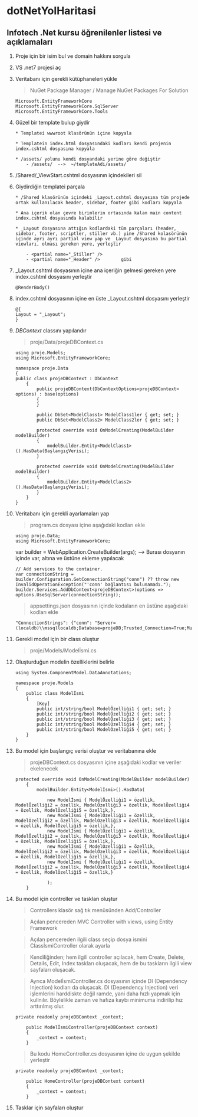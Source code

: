 # dotNetYolHaritasi
## Infotech .Net kursu öğrenilenler listesi ve açıklamaları

1. Proje için bir isim bul ve domain hakkını sorgula

2. VS .net7 projesi aç

3. Veritabanı için gerekli kütüphaneleri yükle
    >NuGet Package Manager / Manage NuGet Packages For Solution
    ```
    Microsoft.EntityFrameworkCore
    Microsoft.EntityFrameworkCore.SqlServer
    Microsoft.EntityFrameworkCore.Tools
    ```

4. Güzel bir template bulup giydir
    ```
    * Templatei wwwroot klasörünün içine kopyala

    * Templatein index.html dosyasındaki kodları kendi projenin index.cshtml dosyasına kopyala

    * /assets/ yolunu kendi dosyandaki yerine göre değiştir
        - /assets/  -->  ~/templateAdi/assets/
    ```

5. /Shared/_ViewStart.cshtml dosyasının içindekileri sil

6. Giydirdiğin templatei parçala
    ```
    * /Shared klasörünün içindeki _Layout.cshtml dosyasına tüm projede ortak kullanılacak header, sidebar, footer gibi kodları kopyala

    * Ana içerik olan çevre birimlerin ortasında kalan main content index.cshtml dosyasında kalabilir

    * _Layout dosyasına attığın kodlardaki tüm parçaları (header, sidebar, footer, scriptler, stiller vb.) yine /Shared kolasörünün içinde ayrı ayrı partial view yap ve _Layout dosyasına bu partial viewları, olması gereken yere, yerleştir

        - <partial name="_Stiller" />
        - <partial name="_Header" />        gibi    
    ```

7. _Layout.cshtml dosyasının içine ana içeriğin gelmesi gereken yere index.cshtml dosyasını yerleştir
    ```
    @RenderBody()
    ```

8. index.cshtml dosyasının içine en üste _Layout.cshtml dosyasını yerleştir
    ```
    @{
    Layout = "_Layout";
    }
    ```

9. *DBContext* classını yapılandır
    >proje/Data/projeDBContext.cs
    ```
    using proje.Models;
    using Microsoft.EntityFrameworkCore;

    namespace proje.Data
    {
    public class projeDBContext : DbContext
        {
            public projeDBContext(DbContextOptions<projeDBContext> options) : base(options)
            {
            }

            public DbSet<ModelClass1> ModelClass1ler { get; set; }
            public DbSet<ModelClass2> ModelClass2ler { get; set; }

            protected override void OnModelCreating(ModelBuilder modelBuilder)
            {
                modelBuilder.Entity<ModelClass1>().HasData(BaşlangıçVerisi);
            }

            protected override void OnModelCreating(ModelBuilder modelBuilder)
            {
                modelBuilder.Entity<ModelClass2>().HasData(BaşlangıçVerisi);
            }
        }
    }
    ```

10. Veritabanı için gerekli ayarlamaları yap
    >program.cs dosyası içine aşağıdaki kodları ekle
    ```
    using proje.Data;
    using Microsoft.EntityFrameworkCore;
    ```
    var builder = WebApplication.CreateBuilder(args);  --> Burası dosyanın içinde var, altına ve üstüne ekleme yapılacak
    ```
    // Add services to the container.
    var connectionString = builder.Configuration.GetConnectionString("conn") ?? throw new InvalidOperationException("'conn' bağlantısı bulunamadı.");
    builder.Services.AddDbContext<projeDBContext>(options => options.UseSqlServer(connectionString));
    ```
    >appsettings.json dosyasının içinde kodaların en üstüne aşağıdaki kodları ekle
    ```
    "ConnectionStrings": {"conn": "Server=(localdb)\\mssqllocaldb;Database=projeDB;Trusted_Connection=True;MultipleActiveResultSets=true"},
    ```

11. Gerekli model için bir class oluştur
    >proje/Models/Modelİsmi.cs

12. Oluşturduğun modelin özelliklerini belirle
    ```
    using System.ComponentModel.DataAnnotations;

    namespace proje.Models
    {
        public class Modelİsmi
        {
            [Key]
            public int/string/bool ModelÖzelliği1 { get; set; }
            public int/string/bool ModelÖzelliği2 { get; set; }
            public int/string/bool ModelÖzelliği3 { get; set; }
            public int/string/bool ModelÖzelliği4 { get; set; }
            public int/string/bool ModelÖzelliği5 { get; set; }            
        }
    }
    ```
13. Bu model için başlangıç verisi oluştur ve veritabanına ekle
    >projeDBContext.cs dosyasının içine aşağıdaki kodlar ve veriler ekelenecek
    ```
    protected override void OnModelCreating(ModelBuilder modelBuilder)
        {
            modelBuilder.Entity<Modelİsmi>().HasData(

                new Modelİsmi { ModelÖzelliği1 = özellik, ModelÖzelliği2 = özellik, ModelÖzelliği3 = özellik, ModelÖzelliği4 = özellik, ModelÖzelliği5 = özellik,},
                new Modelİsmi { ModelÖzelliği1 = özellik, ModelÖzelliği2 = özellik, ModelÖzelliği3 = özellik, ModelÖzelliği4 = özellik, ModelÖzelliği5 = özellik,},
                new Modelİsmi { ModelÖzelliği1 = özellik, ModelÖzelliği2 = özellik, ModelÖzelliği3 = özellik, ModelÖzelliği4 = özellik, ModelÖzelliği5 = özellik,},
                new Modelİsmi { ModelÖzelliği1 = özellik, ModelÖzelliği2 = özellik, ModelÖzelliği3 = özellik, ModelÖzelliği4 = özellik, ModelÖzelliği5 = özellik,},
                new Modelİsmi { ModelÖzelliği1 = özellik, ModelÖzelliği2 = özellik, ModelÖzelliği3 = özellik, ModelÖzelliği4 = özellik, ModelÖzelliği5 = özellik,}

                );
        }
    ```
14. Bu model için controller ve taskları oluştur
    >Controllers klasör sağ tık menüsünden Add/Controller

    >Açılan pencereden MVC Controller with views, using Entity Framework

    >Açılan pencereden ilgili class seçip dosya ismini ClassİsmiController olarak ayarla

    >Kendiliğinden; hem ilgili controller açılacak, hem Create, Delete, Details, Edit, Index taskları oluşacak, hem de bu taskların ilgili view sayfaları oluşacak.

    >Ayrıca ModelİsmiController.cs dosyasının içinde DI (Dependency Injection) kodları da oluşacak.
    DI (Dependency Injection) veri işlemlerini harddiskte değil ramde, yani daha hızlı yapmak için kullnılır. Böylelikle zaman ve hafıza kaybı minimuma indirilip hız arttırılmış olur.
    ```
    private readonly projeDBContext _context;

        public ModelİsmiController(projeDBContext context)
        {
            _context = context;
        }
    ```
    >Bu kodu HomeController.cs dosyasının içine de uygun şekilde yerleştir
    ```
    private readonly projeDBContext _context;

        public HomeController(projeDBContext context)
        {
            _context = context;
        }
    ```
15. Tasklar için sayfaları oluştur
